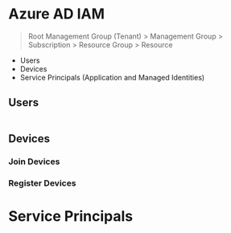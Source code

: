 # Azure AD IAM

> Root Management Group (Tenant) > Management Group > Subscription > Resource Group > Resource

* Users
* Devices
* Service Principals (Application and Managed Identities)

## Users

```ps1
```


## Devices

### Join Devices

### Register Devices


# Service Principals
